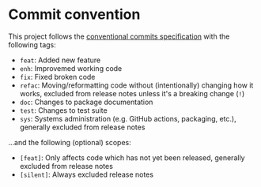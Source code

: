 # Commit convention
This project follows the [conventional commits specification](https://www.conventionalcommits.org/en/v1.0.0/#specification) with the following tags:
- `feat`: Added new feature
- `enh`: Improvemed working code
- `fix`: Fixed broken code
- `refac`: Moving/reformatting code without (intentionally) changing how it works, excluded from release notes unless it's a breaking change (`!`)
- `doc`: Changes to package documentation
- `test`: Changes to test suite
- `sys`: Systems administration (e.g. GitHub actions, packaging, etc.), generally excluded from release notes

...and the following (optional) scopes:
- `[feat]`: Only affects code which has not yet been released, generally excluded from release notes
- `[silent]`: Always excluded release notes
